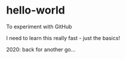 # hello-world
To experiment with GitHub

I need to learn this really fast - just the basics!

2020: back for another go...

